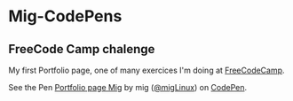 # Mig-CodePens
## FreeCode Camp chalenge

My first Portfolio page, one of many exercices I'm doing at 
 [FreeCodeCamp](https://www.freecodecamp.com/map).

See the Pen <a href='https://codepen.io/migLinux/pen/QgOwdx/'>Portfolio page Mig</a> by mig (<a href='https://codepen.io/migLinux'>@migLinux</a>) on <a href='https://codepen.io'>CodePen</a>.




